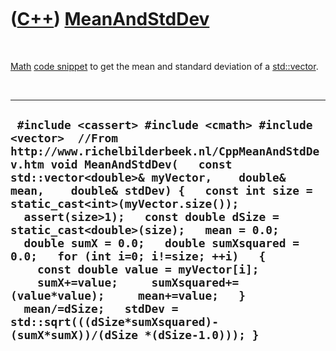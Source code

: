 
 

 

 

 

 

([C++](Cpp.md)) [MeanAndStdDev](CppMeanAndStdDev.md)
======================================================

 

[Math](CppMath.md) [code snippet](CppCodeSnippets.md) to get the mean
and standard deviation of a [std::vector](CppStdVector.md).

 

  --------------------------------------------------------------------------------------------------------------------------------------------------------------------------------------------------------------------------------------------------------------------------------------------------------------------------------------------------------------------------------------------------------------------------------------------------------------------------------------------------------------------------------------------------------------------------------------------------------------------------------------------------------------
  ` #include <cassert> #include <cmath> #include <vector>  //From http://www.richelbilderbeek.nl/CppMeanAndStdDev.htm void MeanAndStdDev(   const std::vector<double>& myVector,    double& mean,    double& stdDev) {   const int size = static_cast<int>(myVector.size());   assert(size>1);   const double dSize = static_cast<double>(size);   mean = 0.0;   double sumX = 0.0;   double sumXsquared = 0.0;   for (int i=0; i!=size; ++i)   {     const double value = myVector[i];     sumX+=value;     sumXsquared+=(value*value);     mean+=value;   }    mean/=dSize;   stdDev = std::sqrt(((dSize*sumXsquared)-(sumX*sumX))/(dSize *(dSize-1.0))); }`
  --------------------------------------------------------------------------------------------------------------------------------------------------------------------------------------------------------------------------------------------------------------------------------------------------------------------------------------------------------------------------------------------------------------------------------------------------------------------------------------------------------------------------------------------------------------------------------------------------------------------------------------------------------------

 

 

 

 

 

 

